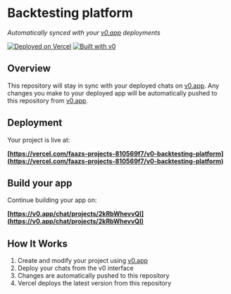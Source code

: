 # Backtesting platform

*Automatically synced with your [v0.app](https://v0.app) deployments*

[![Deployed on Vercel](https://img.shields.io/badge/Deployed%20on-Vercel-black?style=for-the-badge&logo=vercel)](https://vercel.com/faazs-projects-810569f7/v0-backtesting-platform)
[![Built with v0](https://img.shields.io/badge/Built%20with-v0.app-black?style=for-the-badge)](https://v0.app/chat/projects/2kRbWhevvQI)

## Overview

This repository will stay in sync with your deployed chats on [v0.app](https://v0.app).
Any changes you make to your deployed app will be automatically pushed to this repository from [v0.app](https://v0.app).

## Deployment

Your project is live at:

**[https://vercel.com/faazs-projects-810569f7/v0-backtesting-platform](https://vercel.com/faazs-projects-810569f7/v0-backtesting-platform)**

## Build your app

Continue building your app on:

**[https://v0.app/chat/projects/2kRbWhevvQI](https://v0.app/chat/projects/2kRbWhevvQI)**

## How It Works

1. Create and modify your project using [v0.app](https://v0.app)
2. Deploy your chats from the v0 interface
3. Changes are automatically pushed to this repository
4. Vercel deploys the latest version from this repository